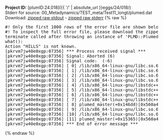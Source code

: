 **Project ID:** [plumID:24.018]({{ '/' | absolute_url }}eggs/24/018/)  
Stderr for source:  00_Metadynamics/TEST_meta/Test11_longt/plumed.dat   
Download: [zipped raw stdout](plumed.dat.plumed_master.stdout.txt.zip) - [zipped raw stderr](plumed.dat.plumed_master.stderr.txt.zip) 
{% raw %}
<pre>
#! Only the first 1000 rows of the error file are shown below
#! To inspect the full error file, please download the zipped raw stderr file above
terminate called after throwing an instance of 'PLMD::Plumed::Exception'
what():
Action "HILLS" is not known.
[pkrvm7jw40e0xgp:07356] *** Process received signal ***
[pkrvm7jw40e0xgp:07356] Signal: Aborted (6)
[pkrvm7jw40e0xgp:07356] Signal code:  (-6)
[pkrvm7jw40e0xgp:07356] [ 0] /lib/x86_64-linux-gnu/libc.so.6(+0x45330)[0x7efd01645330]
[pkrvm7jw40e0xgp:07356] [ 1] /lib/x86_64-linux-gnu/libc.so.6(pthread_kill+0x11c)[0x7efd0169eb2c]
[pkrvm7jw40e0xgp:07356] [ 2] /lib/x86_64-linux-gnu/libc.so.6(gsignal+0x1e)[0x7efd0164527e]
[pkrvm7jw40e0xgp:07356] [ 3] /lib/x86_64-linux-gnu/libc.so.6(abort+0xdf)[0x7efd016288ff]
[pkrvm7jw40e0xgp:07356] [ 4] /lib/x86_64-linux-gnu/libstdc++.so.6(+0xa5ff5)[0x7efd01aa5ff5]
[pkrvm7jw40e0xgp:07356] [ 5] /lib/x86_64-linux-gnu/libstdc++.so.6(+0xbb0da)[0x7efd01abb0da]
[pkrvm7jw40e0xgp:07356] [ 6] /lib/x86_64-linux-gnu/libstdc++.so.6(_ZSt10unexpectedv+0x0)[0x7efd01aa5a55]
[pkrvm7jw40e0xgp:07356] [ 7] /lib/x86_64-linux-gnu/libstdc++.so.6(+0xa5a6f)[0x7efd01aa5a6f]
[pkrvm7jw40e0xgp:07356] [ 8] plumed_master(+0x146dd)[0x560a49afa6dd]
[pkrvm7jw40e0xgp:07356] [ 9] /lib/x86_64-linux-gnu/libc.so.6(+0x2a1ca)[0x7efd0162a1ca]
[pkrvm7jw40e0xgp:07356] [10] /lib/x86_64-linux-gnu/libc.so.6(__libc_start_main+0x8b)[0x7efd0162a28b]
[pkrvm7jw40e0xgp:07356] [11] plumed_master(+0x15365)[0x560a49afb365]
[pkrvm7jw40e0xgp:07356] *** End of error message ***
</pre>
{% endraw %}
